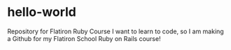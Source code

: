 # hello-world
Repository for Flatiron Ruby Course
I want to learn to code, so I am making a Github for my Flatiron School Ruby on Rails course!
